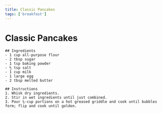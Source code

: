 ```yaml
---
title: Classic Pancakes
tags: ['breakfast']
---
```


# Classic Pancakes


    ## Ingredients
    - 1 cup all‑purpose flour  
    - 2 tbsp sugar  
    - 1 tsp baking powder  
    - ½ tsp salt  
    - 1 cup milk  
    - 1 large egg  
    - 2 tbsp melted butter  

    ## Instructions
    1. Whisk dry ingredients.  
    2. Stir in wet ingredients until just combined.  
    3. Pour ¼‑cup portions on a hot greased griddle and cook until bubbles form; flip and cook until golden.

